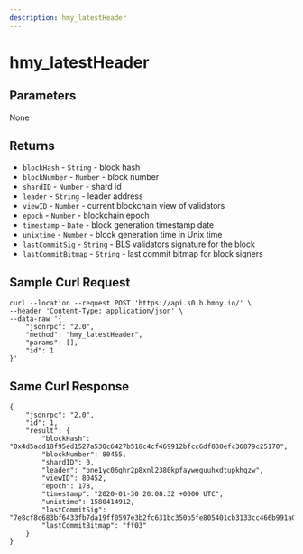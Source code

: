 ```yaml
---
description: hmy_latestHeader
---
```


# hmy\_latestHeader

## Parameters

None

## Returns

* `blockHash` - `String` - block hash
* `blockNumber` - `Number` - block number
* `shardID` - `Number` - shard id
* `leader` - `String` - leader address
* `viewID` - `Number` - current blockchain view of validators
* `epoch` - `Number` - blockchain epoch
* `timestamp` - `Date` - block generation timestamp date
* `unixtime` - `Number` - block generation time in Unix time
* `lastCommitSig` - `String` - BLS validators signature for the block
* `lastCommitBitmap` - `String` - last commit bitmap for block signers

## Sample Curl Request

```
curl --location --request POST 'https://api.s0.b.hmny.io/' \
--header 'Content-Type: application/json' \
--data-raw '{
    "jsonrpc": "2.0",
    "method": "hmy_latestHeader",
    "params": [],
    "id": 1
}'
```

## Same Curl Response

```
{
    "jsonrpc": "2.0",
    "id": 1,
    "result": {
        "blockHash": "0x4d5acd18f95ed1527a530c6427b518c4cf469912bfcc6df830efc36879c25170",
        "blockNumber": 80455,
        "shardID": 0,
        "leader": "one1yc06ghr2p8xnl2380kpfayweguuhxdtupkhqzw",
        "viewID": 80452,
        "epoch": 178,
        "timestamp": "2020-01-30 20:08:32 +0000 UTC",
        "unixtime": 1580414912,
        "lastCommitSig": "7e8cf8c683bf6433fb7da19ff0597e3b2fc631bc350b5fe805401cb3133cc466b991a0b91a898abb5bfb566f5607fb18064be8916d4e1d8217ad3880b7b7b0f79fdac4cd9dd8e9f82c438fb4e2025aee75beaeeb19b96ae0f63f6f9d63475289",
        "lastCommitBitmap": "ff03"
    }
}
```
